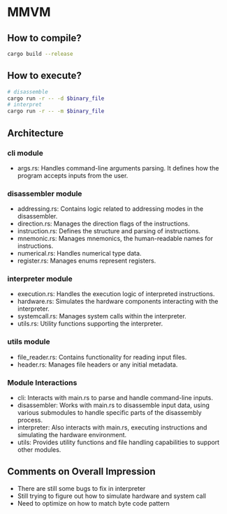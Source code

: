 # MMVM

## How to compile?

```sh
cargo build --release
```

## How to execute?

```sh
# disassemble
cargo run -r -- -d $binary_file
# interpret
cargo run -r -- -m $binary_file
```

## Architecture

### cli module

- args.rs: Handles command-line arguments parsing. It defines how the program accepts inputs from the user.

### disassembler module

- addressing.rs: Contains logic related to addressing modes in the disassembler.
- direction.rs: Manages the direction flags of the instructions.
- instruction.rs: Defines the structure and parsing of instructions.
- mnemonic.rs: Manages mnemonics, the human-readable names for instructions.
- numerical.rs: Handles numerical type data.
- register.rs: Manages enums represent registers.

### interpreter module

- execution.rs: Handles the execution logic of interpreted instructions.
- hardware.rs: Simulates the hardware components interacting with the interpreter.
- systemcall.rs: Manages system calls within the interpreter.
- utils.rs: Utility functions supporting the interpreter.

### utils module

- file_reader.rs: Contains functionality for reading input files.
- header.rs: Manages file headers or any initial metadata.

### Module Interactions

- cli: Interacts with main.rs to parse and handle command-line inputs.
- disassembler: Works with main.rs to disassemble input data, using various submodules to handle specific parts of the disassembly process.
- interpreter: Also interacts with main.rs, executing instructions and simulating the hardware environment.
- utils: Provides utility functions and file handling capabilities to support other modules.

## Comments on Overall Impression

- There are still some bugs to fix in interpreter
- Still trying to figure out how to simulate hardware and system call
- Need to optimize on how to match byte code pattern
